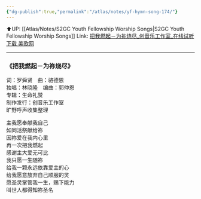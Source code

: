 ```yaml
---
{"dg-publish":true,"permalink":"/atlas/notes/yf-hymn-song-174/"}
---
```


⬆️UP: [[Atlas/Notes/S2GC Youth Fellowship Worship Songs\|S2GC Youth Fellowship Worship Songs]]
Link: [把我燃起－为祢烧尽\_创音乐工作室\_在线试听下载 美歌网](http://www.mei-ge.com/music/4331.htm)

---

### 《把我燃起－为祢烧尽》  
词：罗舜贤　曲：骆德恩  
独唱：林晓隆　编曲：郭仲恩  
专辑：生命礼赞  
制作发行：创音乐工作室  
旷野呼声收集整理  
  
主我愿奉献我自己  
如同活祭献给祢  
因祢爱在我内心里  
再一次把我燃起  
感谢主大爱无可比  
我只愿一生随祢  
给我一颗永远依靠爱主的心  
给我愿意放弃自己顺服的灵  
愿圣灵掌管我一生，赐下能力  
叫世人都得知祢圣名